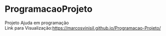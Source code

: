 # ProgramacaoProjeto
 Projeto Ajuda em programação <br>
 Link para Visualização:https://marcosvinisil.github.io/Programacao-Projeto/
